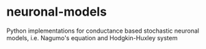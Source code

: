 # neuronal-models
Python implementations for conductance based stochastic neuronal models, i.e. Nagumo's equation and Hodgkin-Huxley system

